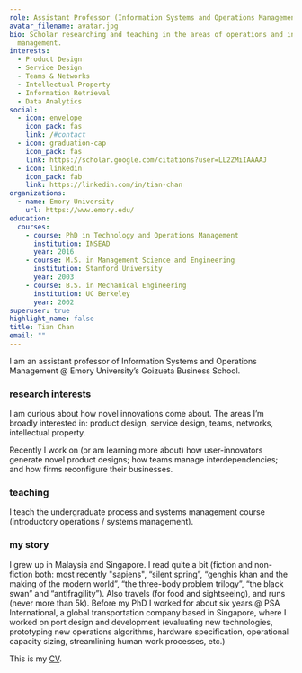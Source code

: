 ```yaml
---
role: Assistant Professor (Information Systems and Operations Management)
avatar_filename: avatar.jpg
bio: Scholar researching and teaching in the areas of operations and innovation
  management.
interests:
  - Product Design
  - Service Design
  - Teams & Networks
  - Intellectual Property
  - Information Retrieval
  - Data Analytics
social:
  - icon: envelope
    icon_pack: fas
    link: /#contact
  - icon: graduation-cap
    icon_pack: fas
    link: https://scholar.google.com/citations?user=LL2ZMiIAAAAJ
  - icon: linkedin
    icon_pack: fab
    link: https://linkedin.com/in/tian-chan
organizations:
  - name: Emory University
    url: https://www.emory.edu/
education:
  courses:
    - course: PhD in Technology and Operations Management
      institution: INSEAD
      year: 2016
    - course: M.S. in Management Science and Engineering
      institution: Stanford University
      year: 2003
    - course: B.S. in Mechanical Engineering
      institution: UC Berkeley
      year: 2002
superuser: true
highlight_name: false
title: Tian Chan
email: ""
---
```

I am an assistant professor of Information Systems and Operations Management @ Emory University’s Goizueta Business School.

### research interests

I am curious about how novel innovations come about. The areas I’m broadly interested in: product design, service design, teams, networks, intellectual property.

Recently I work on (or am learning more about) how user-innovators generate novel product designs; how teams manage interdependencies; and how firms reconfigure their businesses. 

### teaching

I teach the undergraduate process and systems management course (introductory operations / systems management).[](https://docs.google.com/document/d/1mS2JiAFukeNQ4Pi39pAadnfoGDJQG7TGWywthtN2Xgs/edit?usp=sharing)

### my story

I grew up in Malaysia and Singapore. I read quite a bit (fiction and non-fiction both: most recently "sapiens", “silent spring”, “genghis khan and the making of the modern world”, “the three-body problem trilogy”, “the black swan” and “antifragility”). Also travels (for food and sightseeing), and runs (never more than 5k). Before my PhD I worked for about six years @ PSA International, a global transportation company based in Singapore, where I worked on port design and development (evaluating new technologies, prototyping new operations algorithms, hardware specification, operational capacity sizing, streamlining human work processes, etc.)

This is my [](https://docs.google.com/document/d/1mS2JiAFukeNQ4Pi39pAadnfoGDJQG7TGWywthtN2Xgs/edit?usp=sharing)[CV](https://docs.google.com/document/d/1mS2JiAFukeNQ4Pi39pAadnfoGDJQG7TGWywthtN2Xgs/edit?usp=sharing).